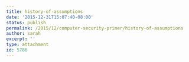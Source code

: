 ```yaml
---
title: history-of-assumptions
date: '2015-12-31T15:07:40-08:00'
status: publish
permalink: /2015/12/computer-security-primer/history-of-assumptions
author: sarah
excerpt: ''
type: attachment
id: 5786
---
```

<!DOCTYPE html PUBLIC "-//W3C//DTD HTML 4.0 Transitional//EN" "http://www.w3.org/TR/REC-html40/loose.dtd">
<?xml encoding="UTF-8">
